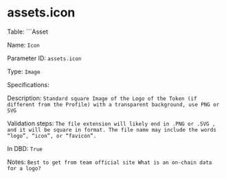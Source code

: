 # assets.icon

Table: ```Asset

Name: ```Icon```

Parameter ID: ```assets.icon```

Type: ```Image```

Specifications: 

Description: ```Standard square Image of the Logo of the Token (if different from the Profile) with a transparent background, use PNG or SVG```

Validation steps: ```The file extension will likely end in .PNG or .SVG , and it will be square in format. The file name may include the words “logo”, “icon”, or “favicon”.```

In DBD: ```True```

Notes: ```Best to get from team official site What is an on-chain data for a logo?```

